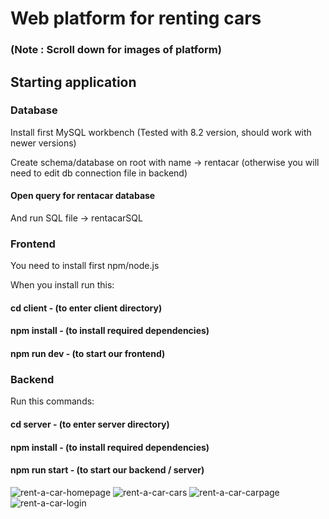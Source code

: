 
# Web platform for renting cars
### (Note : Scroll down for images of platform)

## Starting application

### Database

Install first MySQL workbench (Tested with 8.2 version, should work with newer versions)

Create schema/database on root with name -> rentacar (otherwise you will need to edit db connection file in backend)

#### Open query for rentacar database

And run SQL file -> rentacarSQL

### Frontend

You need to install first npm/node.js

When you install run this:

#### cd client - (to enter client directory)

#### npm install - (to install required dependencies)

#### npm run dev - (to start our frontend)

### Backend

Run this commands:

#### cd server - (to enter server directory)
#### npm install - (to install required dependencies)
#### npm run start - (to start our backend / server)

![rent-a-car-homepage](https://github.com/user-attachments/assets/80d952d0-2cf9-48d1-adb8-afdc187b724e)
![rent-a-car-cars](https://github.com/user-attachments/assets/e4aca8df-d8be-453c-b8cc-d8b5d02a4388)
![rent-a-car-carpage](https://github.com/user-attachments/assets/82f11e76-10b1-4124-b5a1-28ec8b666c8e)
![rent-a-car-login](https://github.com/user-attachments/assets/bea7e2dd-8862-4bdf-af2d-e954b67c104b)


